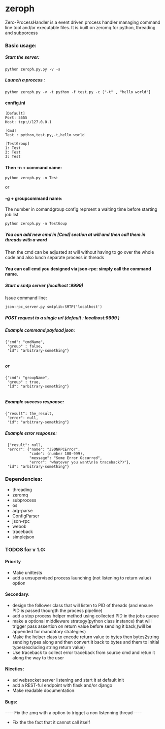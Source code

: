 # zeroph
Zero-ProcessHandler is a event driven process handler managing command line tool and/or executable files. It is built on zeromq for python, threading and subporcess


### Basic usage:

##### Start the server:

```
python zeroph.py.py -v -s

```

##### Launch a process :

```
python zeroph.py -v -t python -f test.py -c ["-t" , "hello world"]

```

#### config.ini
```
[Default]
Port: 5555
Host: tcp://127.0.0.1

[Cmd]
Test : python,test.py,-t,hello world

[TestGroup]
1: Test
2: Test
3: Test

```

#### Then -n + command name:
```
python zeroph.py -n Test

```
or
####  -g + groupcommand name:
The number in comandgroup config reprsent a waiting time before starting job list

```
python zeroph.py -n TestGoup

```

##### You can add new cmd in [Cmd] section at will and then call them in threads with a word
Then the cmd can be adjusted at will without having to go over the whole code and also lunch separate process in threads

#### You can call cmd you designed via json-rpc: simply call the command name. 

##### Start a smtp server (localhost :9999) 
Issue command line:
```
json-rpc_server.py smtplib:SMTP('localhost')

```

##### POST request to a single url (default : localhost:9999 )

##### Example command payload json:
```
{"cmd": "cmdName",
 "group" : false,
 "id": "arbitrary-something"}
 
```

##### or

```
{"cmd": "groupName",
 "group" : true,
 "id": "arbitrary-something"}
 
```
##### Example success response:
```
{"result": the_result,
 "error": null,
 "id": "arbitrary-something"}

```
##### Example error response:
```
 {"result": null,
 "error": {"name": "JSONRPCError",
           "code": (number 100-999),
           "message": "Some Error Occurred",
           "error": "whatever you want\n(a traceback?)"},
 "id": "arbitrary-something"}

```


### Dependencies:

- threading
- zeromq
- subprocess
- os
- arg-parse
- ConfigParser
- json-rpc
- webob
- traceback
- simplejson

### TODOS for v 1.0:

#### Priority 

- Make unittests
- add a unsupervised process launching (not listening to return value) option

#### Secondary:

- design the follower class that will listen to PID of threads (and ensure PID is passed thourgth the process pipeline)
- add a stop process helper method using collected PID in the jobs queue
- make a optional middleware strategy(python class instance) that will trigger pass assertion on return value before sending it back,(will be appended for mandatory strategies)
- Make the helper class to encode return value to bytes then bytes2string sending types along and then convert it back to bytes and them to initial types(excluding string return value)
- Use traceback to collect error traceback from source cmd and retun it along the way to the user

#### Niceties:

- ad websocket server listening and start it at default init
- add a REST-ful endpoint with flask and/or django
- Make readable documentation

#### Bugs:
---- Fix the zmq with a option to trigget a non listenning thread ----
- Fix the the fact that it cannot call itself 


